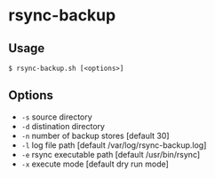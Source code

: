 # rsync-backup

## Usage

```
$ rsync-backup.sh [<options>]
```

## Options

- `-s` source directory
- `-d` distination directory
- `-n` number of backup stores [default 30]
- `-l` log file path [default /var/log/rsync-backup.log]
- `-e` rsync executable path [default /usr/bin/rsync]
- `-x` execute mode [default dry run mode]
